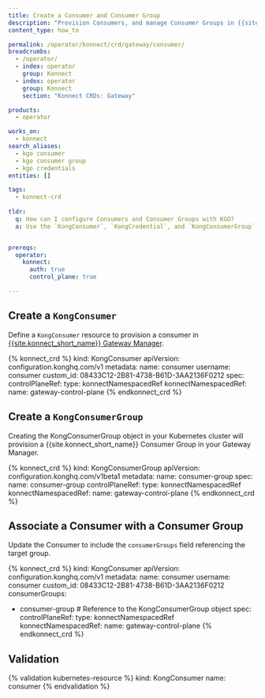 ```yaml
---
title: Create a Consumer and Consumer Group
description: "Provision Consumers, and manage Consumer Groups in {{site.konnect_short_name}} using Kubernetes CRDs."
content_type: how_to

permalink: /operator/konnect/crd/gateway/consumer/
breadcrumbs:
  - /operator/
  - index: operator
    group: Konnect
  - index: operator
    group: Konnect
    section: "Konnect CRDs: Gateway"

products:
  - operator

works_on:
  - konnect
search_aliases: 
  - kgo consumer
  - kgo consumer group
  - kgo credentials
entities: []

tags:
  - konnect-crd
 
tldr:
  q: How can I configure Consumers and Consumer Groups with KGO?
  a: Use the `KongConsumer`, `KongCredential`, and `KongConsumerGroup` CRDs to configure consumers, and groups in Konnect Gateway Manager through your Kubernetes cluster.


prereqs:
  operator:
    konnect:
      auth: true
      control_plane: true

---
```


## Create a `KongConsumer`

Define a `KongConsumer` resource to provision a consumer in [{{site.konnect_short_name}} Gateway Manager](/gateway-manager/).

<!-- vale off -->
{% konnect_crd %}
kind: KongConsumer
apiVersion: configuration.konghq.com/v1
metadata:
  name: consumer
username: consumer
custom_id: 08433C12-2B81-4738-B61D-3AA2136F0212
spec:
  controlPlaneRef:
    type: konnectNamespacedRef
    konnectNamespacedRef:
      name: gateway-control-plane
{% endkonnect_crd %}
<!-- vale on -->


## Create a `KongConsumerGroup`

Creating the KongConsumerGroup object in your Kubernetes cluster will provision a {{site.konnect_short_name}} Consumer Group in your Gateway Manager.

<!-- vale off -->
{% konnect_crd %}
kind: KongConsumerGroup
apiVersion: configuration.konghq.com/v1beta1
metadata:
  name: consumer-group
spec:
  name: consumer-group
  controlPlaneRef:
    type: konnectNamespacedRef
    konnectNamespacedRef:
      name: gateway-control-plane
{% endkonnect_crd %}
<!-- vale on -->


## Associate a Consumer with a Consumer Group

Update the Consumer to include the `consumerGroups` field referencing the target group.

<!-- vale off -->
{% konnect_crd %}
kind: KongConsumer
apiVersion: configuration.konghq.com/v1
metadata:
  name: consumer
username: consumer
custom_id: 08433C12-2B81-4738-B61D-3AA2136F0212 
consumerGroups:
  - consumer-group # Reference to the KongConsumerGroup object
spec:
  controlPlaneRef:
    type: konnectNamespacedRef
    konnectNamespacedRef:
      name: gateway-control-plane
{% endkonnect_crd %}
<!-- vale on -->



## Validation

<!-- vale off -->
{% validation kubernetes-resource %}
kind: KongConsumer
name: consumer
{% endvalidation %}
<!-- vale on -->